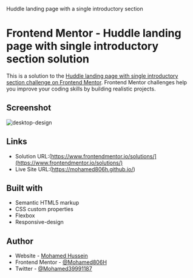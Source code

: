 Huddle landing page with a single introductory section
# Frontend Mentor - Huddle landing page with single introductory section solution

This is a solution to the [Huddle landing page with single introductory section challenge on Frontend Mentor](https://www.frontendmentor.io/challenges/huddle-landing-page-with-a-single-introductory-section-B_2Wvxgi0). Frontend Mentor challenges help you improve your coding skills by building realistic projects. 

## Screenshot

![desktop-design](https://user-images.githubusercontent.com/91362640/197344253-a519c9c0-d364-47e8-97f2-d8c3daa12e81.jpg)

## Links

- Solution URL:(https://www.frontendmentor.io/solutions/](https://www.frontendmentor.io/solutions/)
- Live Site URL:(https://mohamed806h.github.io/)

## Built with

- Semantic HTML5 markup
- CSS custom properties
- Flexbox
- Responsive-design

## Author

- Website - [Mohamed Hussein](https://mohameds7s-portfolio.netlify.app/)
- Frontend Mentor - [@Mohamed806H](https://www.frontendmentor.io/profile/Mohamed806H)
- Twitter - [@Mohamed39991187](https://www.twitter.com/Mohamed39991187)
